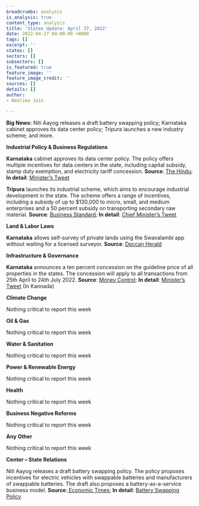 ```yaml
---
breadcrumbs: analysis
is_analysis: true
content_type: analysis
title: 'States Update: April 27, 2022'
date: 2022-04-27 04:00:00 +0000
tags: []
excerpt: ''
states: []
sectors: []
subsectors: []
is_featured: true
feature_image: ''
feature_image_credit: ''
sources: []
details: []
author:
- Neelima Jain

---
```

**Big News:** Niti Aayog releases a draft battery swapping policy; Karnataka cabinet approves its data center policy; Tripura launches a new industry scheme; and more.

**Industrial Policy & Business Regulations**

**Karnataka** cabinet approves its data center policy. The policy offers multiple incentives for data centers in the state, including capital subsidy, stamp duty exemption, and electricity tariff concession. **Source**: [The Hindu](https://www.thehindu.com/news/national/karnataka/state-cabinet-clears-data-centre-policy/article65332930.ece); **In detail**: [Minister’s Tweet](https://twitter.com/drashwathcn/status/1516086140516048897)

**Tripura** launches its industrial scheme, which aims to encourage industrial development in the state. The scheme offers a range of incentives, including a subsidy of up to $130,000 to micro, small, and medium enterprises and a 50 percent subsidy on transporting secondary raw material. **Source**: [Business Standard](https://www.business-standard.com/article/current-affairs/tripura-govt-launches-new-industrial-investment-promotion-scheme-122042001467_1.html); **In detail**: [Chief Minister’s Tweet](https://twitter.com/BjpBiplab/status/1517741137825460225)

**Land & Labor Laws**

**Karnataka** allows self-survey of private lands using the Swavalambi app without waiting for a licensed surveyor. **Source**: [Deccan Herald](https://www.deccanherald.com/state/top-karnataka-stories/karnataka-now-citizens-can-survey-land-on-their-own-1103209.html)

**Infrastructure & Governance**

**Karnataka** announces a ten percent concession on the guideline price of all properties in the states. The concession will apply to all transactions from 25th April to 24th July 2022. **Source**: [Money Control](https://www.moneycontrol.com/news/business/real-estate/karnataka-slashes-property-guidance-value-by-10-for-another-three-months-8394831.html); **In detail**: [Minister’s Tweet](https://twitter.com/RAshokaBJP/status/1517084776674381824) (In Kannada)

**Climate Change**

Nothing critical to report this week

**Oil & Gas**

Nothing critical to report this week

**Water & Sanitation**

Nothing critical to report this week

**Power & Renewable Energy**

Nothing critical to report this week

**Health**

Nothing critical to report this week

**Business Negative Reforms**

Nothing critical to report this week

**Any Other**

Nothing critical to report this week

**Center – State Relations**

Niti Aayog releases a draft battery swapping policy. The policy proposes incentives for electric vehicles with swappable batteries and manufacturers of swappable batteries. The draft also proposes a battery-as-a-service business model. **Source**:[ Economic Times](https://economictimes.indiatimes.com/industry/renewables/niti-aayog-releases-draft-battery-swapping-policy/articleshow/90978846.cms); **In detail**: [Battery Swapping Policy](https://www.niti.gov.in/sites/default/files/2022-04/20220420_Battery_Swapping_Policy_Draft_0.pdf)